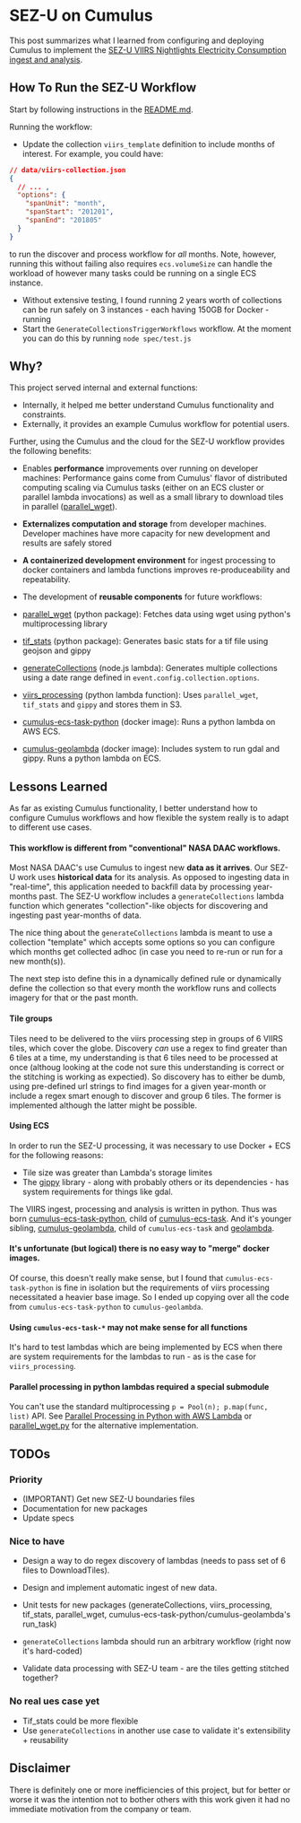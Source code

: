 # SEZ-U on Cumulus

This post summarizes what I learned from configuring and deploying Cumulus to implement the [SEZ-U VIIRS Nightlights Electricity Consumption ingest and analysis](https://github.com/developmentseed/SEZ-U/tree/master/VIIRS_Nightlights).

## How To Run the SEZ-U Workflow

Start by following instructions in the [README.md](./README.md).

Running the workflow:
* Update the collection `viirs_template` definition to include months of interest. For example, you could have:
```json
// data/viirs-collection.json
{
  // ... ,
  "options": {
    "spanUnit": "month",
    "spanStart": "201201",
    "spanEnd": "201805"
  }
}
```
to run the discover and process workflow for _all_ months. Note, however, running this without failing also requires `ecs.volumeSize` can handle the workload of however many tasks could be running on a single ECS instance.
  * Without extensive testing, I found running 2 years worth of collections can be run safely on 3 instances - each having 150GB for Docker - running 
* Start the `GenerateCollectionsTriggerWorkflows` workflow. At the moment you can do this by running `node spec/test.js`

## Why?

This project served internal and external functions:

* Internally, it helped me better understand Cumulus functionality and constraints.
* Externally, it provides an example Cumulus workflow for potential users.

Further, using the Cumulus and the cloud for the SEZ-U workflow provides the following benefits:

* Enables **performance** improvements over running on developer machines: Performance gains come from Cumulus' flavor of distributed computing scaling via Cumulus tasks (either on an ECS cluster or parallel lambda invocations) as well as a small library to download tiles in parallel ([parallel_wget](https://github.com/abarciauskas-bgse/parallel_wget)).
* **Externalizes computation and storage** from developer machines. Developer machines have more capacity for new development and results are safely stored
* **A containerized development environment** for ingest processing to docker containers and lambda functions improves re-produceability and repeatability.
* The development of **reusable components** for future workflows:

* [parallel_wget](https://github.com/abarciauskas-bgse/parallel_wget) (python package): Fetches data using wget using python's multiprocessing library
* [tif_stats](https://github.com/developmentseed/tif_stats) (python package): Generates basic stats for a tif file using geojson and gippy
* [generateCollections](https://github.com/developmentseed/cumulus-ce-viirs/tree/master/lambdas/generateCollections) (node.js lambda): Generates multiple collections using a date range defined in `event.config.collection.options`.
* [viirs_processing](https://github.com/developmentseed/viirs_processing) (python lambda function): Uses `parallel_wget`, `tif_stats` and `gippy` and stores them in S3.
* [cumulus-ecs-task-python](https://github.com/cumulus-nasa/cumulus-ecs-task-python) (docker image): Runs a python lambda on AWS ECS.
* [cumulus-geolambda](https://github.com/developmentseed/cumulus-geolambda) (docker image): Includes system to run gdal and gippy. Runs a python lambda on ECS.

## Lessons Learned

As far as existing Cumulus functionality, I better understand how to configure Cumulus workflows and how flexible the system really is to adapt to different use cases.

#### This workflow is different from "conventional" NASA DAAC workflows.

Most NASA DAAC's use Cumulus to ingest new **data as it arrives**. Our SEZ-U work uses **historical data** for its analysis. As opposed to ingesting data in "real-time", this application needed to backfill data by processing year-months past. The SEZ-U workflow includes a `generateCollections` lambda function which generates "collection"-like objects for discovering and ingesting past year-months of data.

The nice thing about the `generateCollections` lambda is meant to use a collection "template" which accepts some options so you can configure which months get collected adhoc (in case you need to re-run or run for a new month(s)).

The next step isto define this in a dynamically defined rule or dynamically define the collection so that every month the workflow runs and collects imagery for that or the past month.

#### Tile groups

Tiles need to be delivered to the viirs processing step in groups of 6 VIIRS tiles, which cover the globe. Discovery _can_ use a regex to find greater than 6 tiles at a time, my understanding is that 6 tiles need to be processed at once (althoug looking at the code not sure this understanding is correct or the stitching is working as expectied). So discovery has to either be dumb, using pre-defined url strings to find images for a given year-month or include a regex smart enough to discover and group 6 tiles. The former is implemented although the latter might be possible.

#### Using ECS

In order to run the SEZ-U processing, it was necessary to use Docker + ECS for the following reasons:

* Tile size was greater than Lambda's storage limites
* The [gippy](https://github.com/gipit/gippy) library - along with probably others or its dependencies - has system requirements for things like gdal.

The VIIRS ingest, processing and analysis is written in python. Thus was born [cumulus-ecs-task-python](https://github.com/cumulus-nasa/cumulus-ecs-task-python), child of [cumulus-ecs-task](https://github.com/cumulus-nasa/cumulus-ecs-task). And it's younger sibling, [cumulus-geolambda](https://github.com/developmentseed/cumulus-geolambda), child of `cumulus-ecs-task` and [geolambda](https://github.com/developmentseed/geolambda).

#### It's unfortunate (but logical) there is no easy way to "merge" docker images.

Of course, this doesn't really make sense, but I found that `cumulus-ecs-task-python` is fine in isolation but the requirements of viirs processing necessitated a heavier base image. So I ended up copying over all the code from `cumulus-ecs-task-python` to `cumulus-geolambda`.

#### Using `cumulus-ecs-task-*` may not make sense for all functions

It's hard to test lambdas which are being implemented by ECS when there are system requirements for the lambdas to run - as is the case for `viirs_processing`.

#### Parallel processing in python lambdas required a special submodule

You can't use the standard multiprocessing `p = Pool(n); p.map(func, list)` API. See [Parallel Processing in Python with AWS Lambda](https://aws.amazon.com/blogs/compute/parallel-processing-in-python-with-aws-lambda/) or [parallel_wget.py](https://github.com/abarciauskas-bgse/parallel_wget/blob/master/parallel_wget.py) for the alternative implementation.


## TODOs

### Priority
* (IMPORTANT) Get new SEZ-U boundaries files
* Documentation for new packages
* Update specs

### Nice to have
* Design a way to do regex discovery of lambdas (needs to pass set of 6 files to DownloadTiles).
* Design and implement automatic ingest of new data.
* Unit tests for new packages (generateCollections, viirs_processing, tif_stats, parallel_wget, cumulus-ecs-task-python/cumulus-geolambda's run_task)
* `generateCollections` lambda should run an arbitrary workflow (right now it's hard-coded)

* Validate data processing with SEZ-U team - are the tiles getting stitched together?

### No real ues case yet
* Tif_stats could be more flexible
* Use `generateCollections` in another use case to validate it's extensibility + reusability

## Disclaimer

There is definitely one or more inefficiencies of this project, but for better or worse it was the intention not to bother others with this work given it had no immediate motivation from the company or team.
